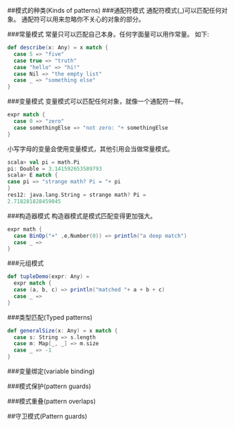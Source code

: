 ##模式的种类(Kinds of patterns)
###通配符模式
通配符模式(_)可以匹配任何对象。
通配符可以用来忽略你不关心的对象的部分。

###常量模式
常量只可以匹配自己本身。任何字面量可以用作常量。
如下:
```scala
def describe(x: Any) = x match {
  case 5 => "five"
  case true => "truth"
  case "hello" => "hi!"
  case Nil => "the empty list"
  case _ => "something else"
}
```

###变量模式
变量模式可以匹配任何对象，就像一个通配符一样。
```scala
expr match {
  case 0 => "zero"
  case somethingElse => "not zero: "+ somethingElse
}
```

小写字母的变量会使用变量模式，其他引用会当做常量模式。
```scala
scala> val pi = math.Pi
pi: Double = 3.141592653589793
scala> E match {
case pi => "strange math? Pi = "+ pi
}
res12: java.lang.String = strange math? Pi =
2.718281828459045
```
###构造器模式
构造器模式是模式匹配变得更加强大。
```scala
expr math {
  case BinOp("+" ,e,Number(0)) => println("a deep match")
  case _ =>
}
```
###元组模式
```scala
def tupleDemo(expr: Any) =
  expr match {
  case (a, b, c) => println("matched "+ a + b + c)
  case _ =>
}
```

###类型匹配(Typed patterns)
```scala
def generalSize(x: Any) = x match {
  case s: String => s.length
  case m: Map[_, _] => m.size
  case _ => -1
}
```
###变量绑定(variable binding)

###模式保护(pattern guards)

###模式重叠(pattern overlaps)

##守卫模式(Pattern guards)



